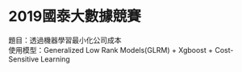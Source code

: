 # 2019國泰大數據競賽

題目：透過機器學習最小化公司成本  \
使用模型：Generalized Low Rank Models(GLRM) + Xgboost + Cost-Sensitive Learning
